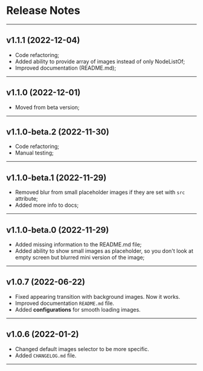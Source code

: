 # Release Notes

----

## v1.1.1 (2022-12-04)

- Code refactoring;
- Added ability to provide array of images instead of only NodeListOf;
- Improved documentation (README.md);

----

## v1.1.0 (2022-12-01)

- Moved from beta version;

----

## v1.1.0-beta.2 (2022-11-30)

- Code refactoring;
- Manual testing;

----

## v1.1.0-beta.1 (2022-11-29)

- Removed blur from small placeholder images if they are set with `src` attribute;
- Added more info to docs;

----

## v1.1.0-beta.0 (2022-11-29)

- Added missing information to the README.md file;
- Added ability to show small images as placeholder, so you don't look at empty screen but blurred mini version of the image;

----

## v1.0.7 (2022-06-22)

- Fixed appearing transition with background images. Now it works.
- Improved documentation `README.md` file.
- Added **configurations** for smooth loading images.

----

## v1.0.6 (2022-01-2)

- Changed default images selector to be more specific.
- Added `CHANGELOG.md` file.

----